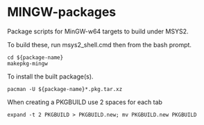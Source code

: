 MINGW-packages
==============

Package scripts for MinGW-w64 targets to build under MSYS2.

To build these, run msys2_shell.cmd then from the bash prompt.

    cd ${package-name}
    makepkg-mingw

To install the built package(s).

    pacman -U ${package-name}*.pkg.tar.xz

When creating a PKGBUILD use 2 spaces for each tab

    expand -t 2 PKGBUILD > PKGBUILD.new; mv PKGBUILD.new PKGBUILD
